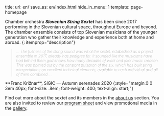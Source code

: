 title:
url: en/
save_as: en/index.html
hide_in_menu: 1
template: page-homepage

Chamber orchestra  **_Slovenian String Sextet_** has been since 2017 performing in the Slovenian cultural space, throughout Europe and beyond.
The chamber ensemble consists of top Slovenian musicians of the younger generation who gather their knowledge and experience both at home and abroad.
{: itemprop="description"}

<blockquote cite="https://www.sigic.si/jesenske-serenade-2020.html" style="font-size: .9em; font-weight: 100; font-style: italic;" itemprop="aggregateRating" itemscope itemtype="http://schema.org/AggregateRating"><p>
... The fullness of the string sound was what the sextet,
established as a project ensemble in 2017, already has pedigree for.
It sounded like the musicians have had behind them god knows how many decades
of work and joint music creation. This was pointed out by the constant pulsation of the six,
which has built string interpretations on excellent technical elements,
available to each individual and all of them combined ...
</p><meta itemprop="reviewCount" content="1"><meta itemprop="ratingValue" content="4.9"></blockquote>
**Franc Križnar**, SIGIC — Autumn serenades 2020
{:style="margin:0 0 3em 40px; font-size: .8em; font-weight: 400; text-align: start;"}

Find out more about the sextet and its members in the
[about us]({filename}/pages/en/about.md) section.
You are also invited to review our
[program sheet]({filename}/pages/en/program.md)
and view promotional media in the
[gallery]({filename}/pages/en/gallery.md).
